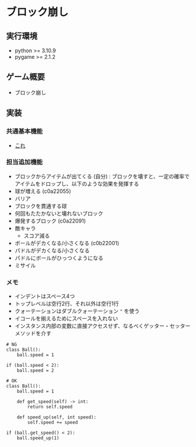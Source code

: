 # ブロック崩し

## 実行環境
- python >= 3.10.9
- pygame >= 2.1.2

## ゲーム概要
- ブロック崩し

## 実装
### 共通基本機能
- [これ](https://algorithm.joho.info/programming/python/pygame-blockout/)

### 担当追加機能
- ブロックからアイテムが出てくる (自分) : ブロックを壊すと、一定の確率でアイテムをドロップし、以下のような効果を発揮する
- 球が増える (c0a22055)
- バリア
- ブロックを貫通する球
- 何回もたたかないと壊れないブロック
- 爆発するブロック (c0a22091)
- 敵キャラ
    - スコア減る
- ボールがデカくなる/小さくなる (c0b22001)
- パドルがデカくなる/小さくなる
- パドルにボールがひっつくようになる
- ミサイル

### メモ
- インデントはスペース4つ
- トップレベルは空行2行、それ以外は空行1行
- クォーテーションはダブルクォーテーション `"` を使う
- イコールを揃えるためにスペースを入れない
- インスタンス内部の変数に直接アクセスせず、なるべくゲッター・セッターメソッドを介す
```
# NG
class Ball():
    ball.speed = 1

if (ball.speed < 2):
    ball.speed = 2

# OK
class Ball():
    ball.speed = 1

    def get_speed(self) -> int:
        return self.speed

    def speed_up(self, int speed):
        self.speed += speed

if (ball.get_speed() < 2):
    ball.speed_up(1)
```
